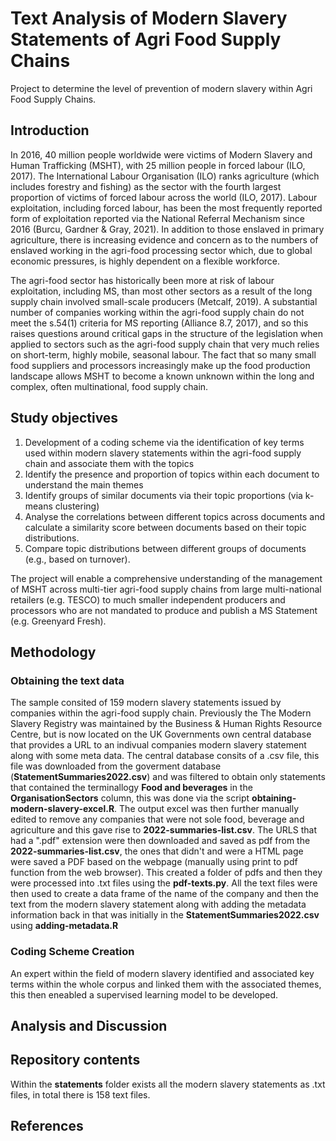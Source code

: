# Text Analysis of Modern Slavery Statements of Agri Food Supply Chains
Project to determine the level of prevention of modern slavery within Agri Food Supply Chains. 

## Introduction
In 2016, 40 million people worldwide were victims of Modern Slavery and Human Trafficking (MSHT), with 25 million people in forced labour (ILO, 2017). The International Labour Organisation (ILO) ranks agriculture (which includes forestry and fishing) as the sector with the fourth largest proportion of victims of forced labour across the world (ILO, 2017). Labour exploitation, including forced labour, has been the most frequently reported form of exploitation reported via the National Referral Mechanism since 2016 (Burcu, Gardner & Gray, 2021). In addition to those enslaved in primary agriculture, there is increasing evidence and concern as to the numbers of enslaved working in the agri-food processing sector which, due to global economic pressures, is highly dependent on a flexible workforce.

The agri-food sector has historically been more at risk of labour exploitation, including MS, than most other sectors as a result of the long supply chain involved small-scale producers (Metcalf, 2019). A substantial number of companies working within the agri-food supply chain do not meet the s.54(1) criteria for MS reporting (Alliance 8.7, 2017), and so this raises questions around critical gaps in the structure of the legislation when applied to sectors such as the agri-food supply chain that very much relies on short-term, highly mobile, seasonal labour. The fact that so many small food suppliers and processors increasingly make up the food production landscape allows MSHT to become a known unknown within the long and complex, often multinational, food supply chain.

## Study objectives 
1) Development of a coding scheme via the identification of key terms used within modern slavery statements within the agri-food supply chain and associate them with the topics 
2) Identify the presence and proportion of topics within each document to understand the main themes
3) Identify groups of similar documents via their topic proportions (via k-means clustering)
4) Analyse the correlations between different topics across documents and calculate a similarity score between documents based on their topic distributions.
5) Compare topic distributions between different groups of documents (e.g., based on turnover).

The project will enable a comprehensive understanding of the management of MSHT across multi-tier agri-food supply chains from large multi-national retailers (e.g. TESCO) to much smaller independent producers and processors who are not mandated to produce and publish a MS Statement (e.g. Greenyard Fresh). 

## Methodology
### Obtaining the text data
The sample consited of 159 modern slavery statements issued by companies within the agri-food supply chain. Previously the The Modern Slavery Registry was maintained by the Business & Human Rights Resource Centre, but is now located on the UK Governments own central database that provides a URL to an indivual companies modern slavery statement along with some meta data. The central database consits of a .csv file, this file was downloaded from the goverment database (**StatementSummaries2022.csv**) and was filtered to obtain only statements that contained the terminallogy **Food and beverages** in the **OrganisationSectors** column, this was done via the script **obtaining-modern-slavery-excel.R**. The output excel was then further manually edited to remove any companies that were not sole food, beverage and agriculture and this gave rise to **2022-summaries-list.csv**. The URLS that had a ".pdf" extension were then downloaded and saved as pdf from the **2022-summaries-list.csv**, the ones that didn't and were a HTML page were saved a PDF based on the webpage (manually using print to pdf function from the web browser). This created a folder of pdfs and then they were processed into .txt files using the **pdf-texts.py**. All the text files were then used to create a data frame of the name of the company and then the text from the modern slavery statement along with adding the metadata information back in that was initially in the **StatementSummaries2022.csv** using **adding-metadata.R** 

### Coding Scheme Creation
An expert within the field of modern slavery identified and associated key terms within the whole corpus and linked them with the associated themes, this then eneabled a supervised learning model to be developed. 

###

## Analysis and Discussion

## Repository contents
Within the **statements** folder exists all the modern slavery statements as .txt files, in total there is 158 text files. 

## References


